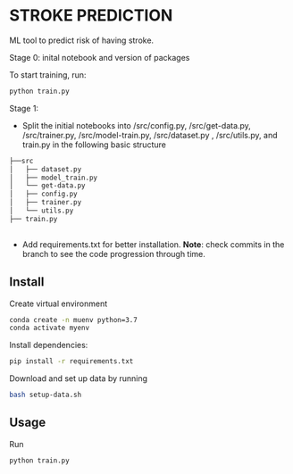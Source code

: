 # STROKE PREDICTION

ML tool to predict risk of having stroke.

Stage 0: inital notebook and version of packages

To start training, run:
```bash
python train.py
```

Stage 1: 
- Split the initial notebooks into /src/config.py, /src/get-data.py, /src/trainer.py, /src/model-train.py, /src/dataset.py , /src/utils.py, and train.py in the following basic structure
```bash
├──src
│   ├── dataset.py
│   ├── model_train.py
│   └── get-data.py
│   ├── config.py
│   ├── trainer.py
│   └── utils.py
├── train.py
	
```
- Add requirements.txt for better installation.
**Note**: check commits in the branch to see the code progression through time.

## Install 
Create virtual environment
```bash
conda create -n muenv python=3.7
conda activate myenv
```

Install dependencies:
```bash
pip install -r requirements.txt
```

Download and set up data by running
```bash
bash setup-data.sh
```

## Usage
Run
```bash
python train.py
```


